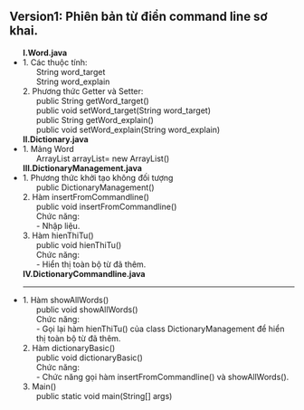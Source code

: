 ## Version1: Phiên bản từ điển command line sơ khai.
<ul>
<b>I.Word.java<br></b>
	<li>
		1. Các thuộc tính:
		<ol>
			String word_target<br>
    			String word_explain<br>
		</ol>
		2. Phương thức Getter và Setter:
		<ol>
			public String getWord_target()<br>
			public void setWord_target(String word_target)<br>
			public String getWord_explain()<br>
			public void setWord_explain(String word_explain)<br>
		</ol>
  	</li>
<b>II.Dictionary.java<br></b>
  	<li>
      		1. Mảng Word
		<ol>
			ArrayList<Word> arrayList= new ArrayList<Word>()
		</ol>
  	</li>
<b>III.DictionaryManagement.java<br></b>
  	<li>
		1. Phương thức khởi tạo không đối tượng
		<ol>
			public DictionaryManagement()
		</ol>
		2. Hàm insertFromCommandline()
		<ol>
			public void insertFromCommandline()<br>
			Chức năng:<br>
			- Nhập liệu.
		</ol>
		3. Hàm hienThiTu()
		<ol>
			public void hienThiTu()<br>
			Chức năng:<br>
			- Hiển thị toàn bộ từ đã thêm.
		</ol>
  	</li>
<b>IV.DictionaryCommandline.java<hr></b>
   	<li>
      		1. Hàm showAllWords()
		<ol>
			public void showAllWords()<br>
			Chức năng:<br>
			- Gọi lại hàm hienThiTu() của class DictionaryManagement để hiển thị toàn bộ từ đã thêm.
		</ol>
		2. Hàm dictionaryBasic()
		<ol>
			public void dictionaryBasic()<br>
			Chức năng:<br>
			- Chức năng gọi hàm insertFromCommandline() và showAllWords().
		</ol>
		3. Main()
		<ol>
			public static void main(String[] args)
		</ol>
  	</li>
</ul>
</b>
